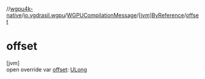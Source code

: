 //[wgpu4k-native](../../../../index.md)/[io.ygdrasil.wgpu](../../index.md)/[WGPUCompilationMessage](../index.md)/[[jvm]ByReference](index.md)/[offset](offset.md)

# offset

[jvm]\
open override var [offset](offset.md): [ULong](https://kotlinlang.org/api/core/kotlin-stdlib/kotlin/-u-long/index.html)